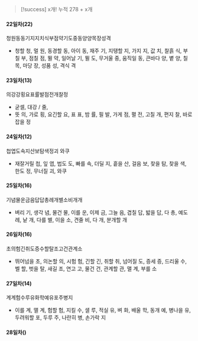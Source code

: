 > [!success] x개!
> 누적 278 + x개
#### 22일차(22)
청원동동기지지치식부점약기도중동양양목장성격
- 청할 청, 멀 원, 동경할 동, 아이 동, 재주 기, 지탱할 지, 가지 지, 값 치, 찰흙 식, 부칠 부, 점칠 점, 뛸 약, 
  일어날 기, 뛸 도, 무거울 중, 움직일 동, 큰바다 양, 볕 양, 칠 목, 마당 장, 성품 성, 격식 격
#### 23일차(13)
의강강횡요표률발점전개찰정
- 굳셀, 대강 / 줄, 
- 뜻 의, 가로 횡, 요긴할 요, 표 표, 밤 률, 필 발, 가게 점, 펼 전, 고칠 개, 편지 찰, 바로잡을 정
#### 24일차(12)
첩엽도속지산보탐색정괴 와쿠
- 재잘거릴 첩, 잎 엽, 법도 도, 빠를 속, 더딜 지, 흩을 산, 걸음 보, 찾을 탐, 찾을 색, 한도 정, 무너질 괴, 와쿠
#### 25일차(16)
기념물운금음답답총례개별소비개개
- 벼리 기, 생각 념, 물건 물, 이를 운, 이제 금, 그늘 음, 겹칠 답, 밟을 답, 다 총, 예도 례, 낱 개, 다를 별, 
  이을 소, 견줄 비, 다 개, 분개할 개
#### 26일차(16)
초의험긴취도증수할탈조고건관계소
- 뛰어넘을 초, 의논할 의, 시험 험, 긴할 긴, 취할 취, 넘어질 도, 증세 증, 드리울 수, 벨 할, 벗을 탈, 새길 조, 
  연고 고, 물건 건, 관계할 관, 맬 계, 부를 소
#### 27일차(14)
계계험수루유화학예유포주병지
- 이를 계, 맬 계, 험할 험, 지킬 수, 샐 루, 적실 유, 벼 화, 배울 학, 동개 예, 병나을 유, 두려워할 포, 두루 주, 나란히 병, 손가락 지
#### 28일차()
